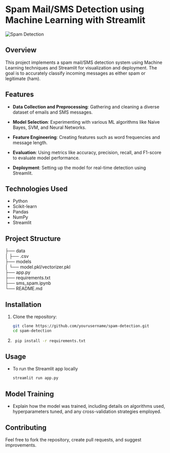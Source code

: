 # Spam Mail/SMS Detection using Machine Learning with Streamlit

![Spam Detection](./image/Screenshot%20(207).png)

## Overview

This project implements a spam mail/SMS detection system using Machine Learning techniques and Streamlit for visualization and deployment. The goal is to accurately classify incoming messages as either spam or legitimate (ham).

## Features

- **Data Collection and Preprocessing**: Gathering and cleaning a diverse dataset of emails and SMS messages.
  
- **Model Selection**: Experimenting with various ML algorithms like Naive Bayes, SVM, and Neural Networks.
  
- **Feature Engineering**: Creating features such as word frequencies and message length.
  
- **Evaluation**: Using metrics like accuracy, precision, recall, and F1-score to evaluate model performance.
  
- **Deployment**: Setting up the model for real-time detection using Streamlit.

## Technologies Used

- Python
- Scikit-learn
- Pandas
- NumPy
- Streamlit

## Project Structure

├── data<br>
│ ├── .csv<br>
├── models<br>
│ └── model.pkl/vectorizer.pkl<br>
├── app.py<br>
├── requirements.txt<br>
├── sms_spam.ipynb<br>
└── README.md<br>

## Installation

1. Clone the repository:

   ```bash
   git clone https://github.com/yourusername/spam-detection.git
   cd spam-detection

2. ```bash
    pip install -r requirements.txt

## Usage
- To run the Streamlit app locally 
    ```bash
    streamlit run app.py

## Model Training
- Explain how the model was trained, including details on algorithms used, hyperparameters tuned, and any cross-validation strategies employed.

## Contributing
Feel free to fork the repository, create pull requests, and suggest improvements.
